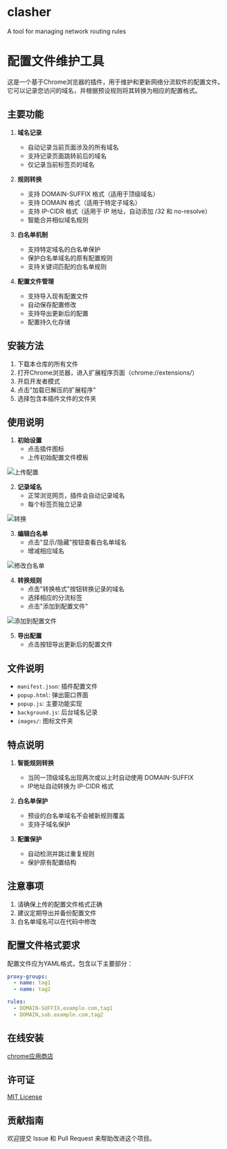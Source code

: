 # clasher
A tool for managing network routing rules

# 配置文件维护工具

这是一个基于Chrome浏览器的插件，用于维护和更新网络分流软件的配置文件。它可以记录您访问的域名，并根据预设规则将其转换为相应的配置格式。

## 主要功能

1. **域名记录**
   - 自动记录当前页面涉及的所有域名
   - 支持记录页面跳转前后的域名
   - 仅记录当前标签页的域名

2. **规则转换**
   - 支持 DOMAIN-SUFFIX 格式（适用于顶级域名）
   - 支持 DOMAIN 格式（适用于特定子域名）
   - 支持 IP-CIDR 格式（适用于 IP 地址，自动添加 /32 和 no-resolve）
   - 智能合并相似域名规则

3. **白名单机制**
   - 支持特定域名的白名单保护
   - 保护白名单域名的原有配置规则
   - 支持关键词匹配的白名单规则

4. **配置文件管理**
   - 支持导入现有配置文件
   - 自动保存配置修改
   - 支持导出更新后的配置
   - 配置持久化存储

## 安装方法

1. 下载本仓库的所有文件
2. 打开Chrome浏览器，进入扩展程序页面（chrome://extensions/）
3. 开启开发者模式
4. 点击"加载已解压的扩展程序"
5. 选择包含本插件文件的文件夹

## 使用说明

1. **初始设置**
   - 点击插件图标
   - 上传初始配置文件模板
     
![上传配置](https://github.com/user-attachments/assets/9069e732-3e2b-4679-8a77-85fe0fbe0c4e)

2. **记录域名**
   - 正常浏览网页，插件会自动记录域名
   - 每个标签页独立记录
     
![转换](https://github.com/user-attachments/assets/6c8e31fb-4ac7-4183-90c0-20a0b40200bf)

3. **编辑白名单**
   - 点击"显示/隐藏"按钮查看白名单域名
   - 增减相应域名
     
![修改白名单](https://github.com/user-attachments/assets/258f6363-94ea-4f99-8a1d-2573865f234f)

4. **转换规则**
   - 点击"转换格式"按钮转换记录的域名
   - 选择相应的分流标签
   - 点击"添加到配置文件"
     
![添加到配置文件](https://github.com/user-attachments/assets/6efdadbf-cf81-4ad2-be52-7998784944d6)

5. **导出配置**
   - 点击按钮导出更新后的配置文件

## 文件说明

- `manifest.json`: 插件配置文件
- `popup.html`: 弹出窗口界面
- `popup.js`: 主要功能实现
- `background.js`: 后台域名记录
- `images/`: 图标文件夹

## 特点说明

1. **智能规则转换**
   - 当同一顶级域名出现两次或以上时自动使用 DOMAIN-SUFFIX
   - IP地址自动转换为 IP-CIDR 格式

2. **白名单保护**
   - 预设的白名单域名不会被新规则覆盖
   - 支持子域名保护

3. **配置保护**
   - 自动检测并跳过重复规则
   - 保护原有配置结构

## 注意事项

1. 请确保上传的配置文件格式正确
2. 建议定期导出并备份配置文件
3. 白名单域名可以在代码中修改

## 配置文件格式要求

配置文件应为YAML格式，包含以下主要部分：
```yaml
proxy-groups:
  - name: tag1
  - name: tag2

rules:
  - DOMAIN-SUFFIX,example.com,tag1
  - DOMAIN,sub.example.com,tag2
```

## 在线安装

[chrome应用商店](https://chromewebstore.google.com/detail/clasher/emdailkcipcildlogapfaefbcdchljep)

## 许可证

[MIT License](LICENSE)

## 贡献指南

欢迎提交 Issue 和 Pull Request 来帮助改进这个项目。
